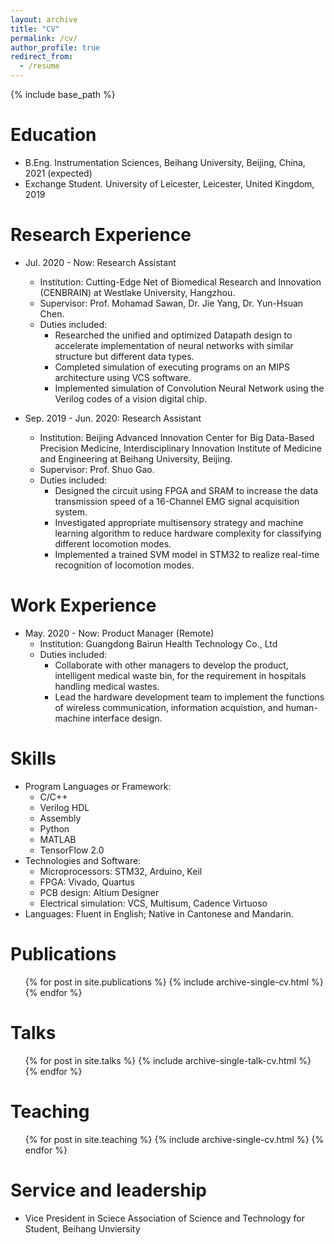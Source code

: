 ```yaml
---
layout: archive
title: "CV"
permalink: /cv/
author_profile: true
redirect_from:
  - /resume
---
```


{% include base_path %}

Education
======
* B.Eng. Instrumentation Sciences, Beihang University, Beijing, China, 2021 (expected)
* Exchange Student. University of Leicester, Leicester, United Kingdom, 2019

Research Experience
======
* Jul. 2020 - Now: Research Assistant
  * Institution: Cutting-Edge Net of Biomedical Research and Innovation (CENBRAIN) at Westlake University, Hangzhou.
  * Supervisor: Prof. Mohamad Sawan, Dr. Jie Yang, Dr. Yun-Hsuan Chen.
  * Duties included:
    * Researched the unified and optimized Datapath design to accelerate implementation of neural networks with similar structure but different data types.
    * Completed simulation of executing programs on an MIPS architecture using VCS software.
    *	Implemented simulation of Convolution Neural Network using the Verilog codes of a vision digital chip.


* Sep. 2019 - Jun. 2020: Research Assistant  
  * Institution: Beijing Advanced Innovation Center for Big Data-Based Precision Medicine, Interdisciplinary Innovation Institute of Medicine and Engineering at Beihang University, Beijing.
  * Supervisor: Prof. Shuo Gao.
  * Duties included:
    * Designed the circuit using FPGA and SRAM to increase the data transmission speed of a 16-Channel EMG signal acquisition system.
    * Investigated appropriate multisensory strategy and machine learning algorithm to reduce hardware complexity for classifying different locomotion modes.
    *	Implemented a trained SVM model in STM32 to realize real-time recognition of locomotion modes.

Work Experience
======
* May. 2020 - Now: Product Manager (Remote)
  * Institution: Guangdong Bairun Health Technology Co., Ltd 
  * Duties included:
    * Collaborate with other managers to develop the product, intelligent medical waste bin, for the requirement in hospitals handling medical wastes.
    * Lead the hardware development team to implement the functions of wireless communication, information acquistion, and human-machine interface design.

Skills
======
* Program Languages or Framework:
  * C/C++
  * Verilog HDL
  * Assembly
  * Python
  * MATLAB
  * TensorFlow 2.0
* Technologies and Software:
  * Microprocessors: STM32, Arduino, Keil
  * FPGA: Vivado, Quartus
  * PCB design: Altium Designer
  * Electrical simulation: VCS, Multisum, Cadence Virtuoso
* Languages: Fluent in English; Native in Cantonese and Mandarin.

Publications
======
  <ul>{% for post in site.publications %}
    {% include archive-single-cv.html %}
  {% endfor %}</ul>
  
Talks
======
  <ul>{% for post in site.talks %}
    {% include archive-single-talk-cv.html %}
  {% endfor %}</ul>
  
Teaching
======
  <ul>{% for post in site.teaching %}
    {% include archive-single-cv.html %}
  {% endfor %}</ul>
  
Service and leadership
======
* Vice President in Sciece Association of Science and Technology for Student, Beihang Unviersity
